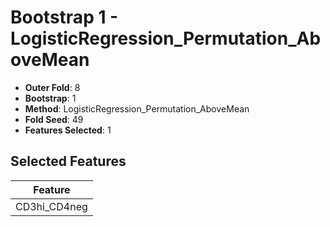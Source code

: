 # Bootstrap 1 - LogisticRegression_Permutation_AboveMean

- **Outer Fold**: 8
- **Bootstrap**: 1
- **Method**: LogisticRegression_Permutation_AboveMean
- **Fold Seed**: 49
- **Features Selected**: 1

## Selected Features

| Feature |
|---------|
| CD3hi_CD4neg |
